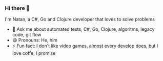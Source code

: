 ### Hi there 👋

I'm Natan, a C#, Go and Clojure developer that loves to solve problems

- 💬 Ask me about automated tests, C#, Go, Clojure, algoritms, legacy code, git flow
- 😄 Pronouns: He, him
- ⚡ Fun fact: I don't like video games, almost every develop does, but I love coffe, I promise
